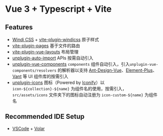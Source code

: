 # Vue 3 + Typescript + Vite

## Features

- [Windi CSS](https://github.com/windicss/windicss) + [vite-plugin-windicss](https://github.com/antfu/vite-plugin-windicss) 原子样式
- [vite-plugin-pages](https://github.com/hannoeru/vite-plugin-pages) 基于文件的路由
- [vite-plugin-vue-layouts](https://github.com/johncampionjr/vite-plugin-vue-layouts) 布局管理
- [unplugin-auto-import](https://github.com/antfu/unplugin-auto-import) APIs 按需自动引入
- [unplugin-vue-components](https://github.com/antfu/unplugin-vue-components) `components` 组件自动引入，引入`unplugin-vue-components/resolvers` 的解析器以支持 [Ant-Design-Vue](https://github.com/vueComponent/ant-design-vue)、[Element-Plus](https://github.com/element-plus/element-plus)、[Vant](https://github.com/youzan/vant) 等 UI 组件库的按需引入
- [unplugin-icons](https://github.com/antfu/unplugin-icons) 图标（Powered by [Iconify](https://iconify.design)）以`icon-${collection}-${name}` 为组件名的使用，按需引入，`src/assets/icons` 文件夹下的图标自动注册为 `icon-custom-${name}` 为组件名

## Recommended IDE Setup

- [VSCode](https://code.visualstudio.com/) + [Volar](https://marketplace.visualstudio.com/items?itemName=johnsoncodehk.volar)
